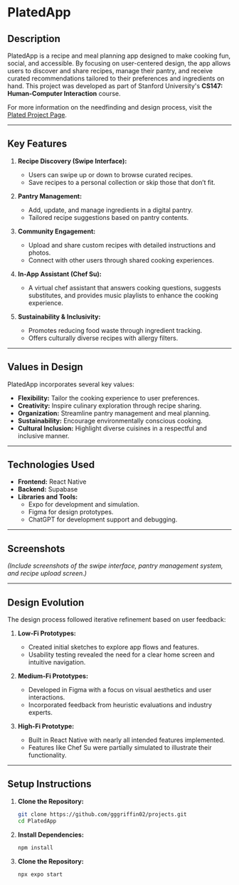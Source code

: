 # PlatedApp

## Description
PlatedApp is a recipe and meal planning app designed to make cooking fun, social, and accessible. By focusing on user-centered design, the app allows users to discover and share recipes, manage their pantry, and receive curated recommendations tailored to their preferences and ingredients on hand. This project was developed as part of Stanford University's **CS147: Human-Computer Interaction** course.

For more information on the needfinding and design process, visit the [Plated Project Page](https://hci.stanford.edu/courses/cs147/2024/au/projects/Design-for-Healthy-Behaviors/Plated/).

---

## Key Features
1. **Recipe Discovery (Swipe Interface):**
   - Users can swipe up or down to browse curated recipes.
   - Save recipes to a personal collection or skip those that don’t fit.

2. **Pantry Management:**
   - Add, update, and manage ingredients in a digital pantry.
   - Tailored recipe suggestions based on pantry contents.

3. **Community Engagement:**
   - Upload and share custom recipes with detailed instructions and photos.
   - Connect with other users through shared cooking experiences.

4. **In-App Assistant (Chef Su):**
   - A virtual chef assistant that answers cooking questions, suggests substitutes, and provides music playlists to enhance the cooking experience.

5. **Sustainability & Inclusivity:**
   - Promotes reducing food waste through ingredient tracking.
   - Offers culturally diverse recipes with allergy filters.

---

## Values in Design
PlatedApp incorporates several key values:
- **Flexibility:** Tailor the cooking experience to user preferences.
- **Creativity:** Inspire culinary exploration through recipe sharing.
- **Organization:** Streamline pantry management and meal planning.
- **Sustainability:** Encourage environmentally conscious cooking.
- **Cultural Inclusion:** Highlight diverse cuisines in a respectful and inclusive manner.

---

## Technologies Used
- **Frontend:** React Native
- **Backend:** Supabase
- **Libraries and Tools:** 
  - Expo for development and simulation.
  - Figma for design prototypes.
  - ChatGPT for development support and debugging.

---

## Screenshots
*(Include screenshots of the swipe interface, pantry management system, and recipe upload screen.)*

---

## Design Evolution
The design process followed iterative refinement based on user feedback:
1. **Low-Fi Prototypes:**
   - Created initial sketches to explore app flows and features.
   - Usability testing revealed the need for a clear home screen and intuitive navigation.

2. **Medium-Fi Prototypes:**
   - Developed in Figma with a focus on visual aesthetics and user interactions.
   - Incorporated feedback from heuristic evaluations and industry experts.

3. **High-Fi Prototype:**
   - Built in React Native with nearly all intended features implemented.
   - Features like Chef Su were partially simulated to illustrate their functionality.

---

## Setup Instructions

1. **Clone the Repository:**
   ```bash
   git clone https://github.com/gggriffin02/projects.git
   cd PlatedApp

2. **Install Dependencies:**
   ```bash
   npm install
3. **Clone the Repository:**
   ```bash
   npx expo start
   
